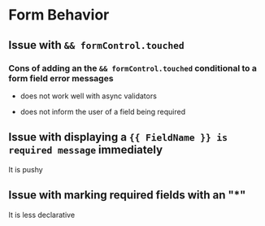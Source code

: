 # Form Behavior

## Issue with `&& formControl.touched`

### Cons of adding an the `&& formControl.touched` conditional to a form field error messages

- does not work well with async validators

- does not inform the user of a field being required

## Issue with displaying a `{{ FieldName }} is required message` immediately

It is pushy

## Issue with marking required fields with an "\*"

It is less declarative
